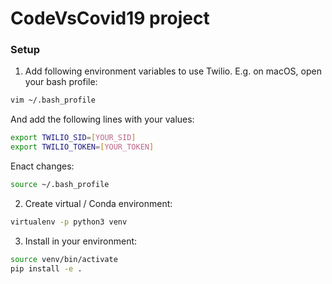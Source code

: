 # CodeVsCovid19 project

### Setup

1. Add following environment variables to use Twilio. E.g. on macOS, open your bash profile:
```bash
vim ~/.bash_profile 
```
And add the following lines with your values:
```bash
export TWILIO_SID=[YOUR_SID]
export TWILIO_TOKEN=[YOUR_TOKEN]
```
Enact changes:
```bash
source ~/.bash_profile
```

2. Create virtual / Conda environment:
```bash
virtualenv -p python3 venv 
```

3. Install in your environment:
```bash
source venv/bin/activate
pip install -e .
```
